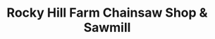 ---
title: "Rocky Hill Farm Chainsaw Shop & Sawmill"
url: /glenmoore/rocky-hill-farm-chainsaw-shop-and-sawmill/
shop: shop
---